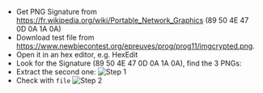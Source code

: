 - Get PNG Signature from https://fr.wikipedia.org/wiki/Portable_Network_Graphics (89 50 4E 47 0D 0A 1A 0A)
- Download test file from https://www.newbiecontest.org/epreuves/prog/prog11/imgcrypted.png.
- Open it in an hex editor, e.g. HexEdit
- Look for the Signature (89 50 4E 47 0D 0A 1A 0A), find the 3 PNGs:
- Extract the second one:
![Step 1](https://raw.githubusercontent.com/floriancourgey/newbiecontest/master/programmation/Visual%20Vigenere/Visual%20Vigenere%20-%20step%201.jpg)
- Check with `file`
![Step 2](https://raw.githubusercontent.com/floriancourgey/newbiecontest/master/programmation/Visual%20Vigenere/Visual%20Vigenere%20-%20step%202.jpg)
